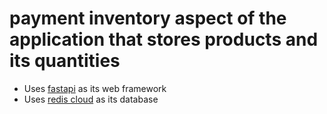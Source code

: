 # payment inventory aspect of the application that stores  products and its quantities

- Uses [fastapi](https://fastapi.tiangolo.com/) as its web framework
- Uses [redis cloud](https://redis.com/) as its database